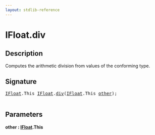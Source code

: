 ```yaml
---
layout: stdlib-reference
---
```


# IFloat\.div

## Description

Computes the arithmetic division from values of the conforming type.




## Signature 

<pre>
<a href="../interfaces/ifloat-01/index" class="code_type">IFloat</a>.<span class="code_keyword">This</span> <a href="../interfaces/ifloat-01/index" class="code_type">IFloat</a>.<a href="div">div</a>(<a href="../interfaces/ifloat-01/index" class="code_type">IFloat</a>.<span class="code_keyword">This</span> <a href="div#decl-other" class="code_param">other</a>);

</pre>

## Parameters

####  <a id="decl-other"></a>other  : [IFloat](../interfaces/ifloat-01/index)\.This

